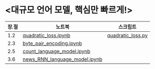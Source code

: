 # <대규모 언어 모델, 핵심만 빠르게!>

| 장.절 | 노트북 | 스크립트 |
|--|--|--|
| 1.2 | [quadratic_loss.ipynb](quadratic_loss.ipynb) | [quadratic_loss.py](quadratic_loss.py) |
| 2.3 | [byte_pair_encoding.ipynb](byte_pair_encoding.ipynb) ||
| 2.5 | [count_language_model.ipynb](count_language_model.ipynb) ||
| 3.6 | [news_RNN_language_model.ipynb](news_RNN_language_model.ipynb) ||
